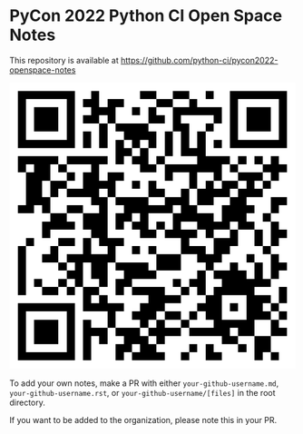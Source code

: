 # PyCon 2022 Python CI Open Space Notes

This repository is available at
https://github.com/python-ci/pycon2022-openspace-notes

![](repo.png)

To add your own notes,
make a PR with either
`your-github-username.md`,
`your-github-username.rst`,
or
`your-github-username/[files]`
in the root directory.

If you want to be added to the organization,
please note this in your PR.
